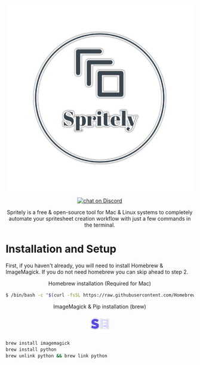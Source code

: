 <p align="center">
    <img src="https://raw.githubusercontent.com/science6uru/Spritely/main/my-image%20(2)%20(1).png" 
    alt = "Logo Image" height= "500" width= "500">
</p>
<p align="center">
    <a href="https://discord.gg/xVtbCuaGfM">
        <img src="https://img.shields.io/discord/419123358698045453?style=for-the-badge&logo=discord"
            alt="chat on Discord"></a>
</p>
<p align="center">
Spritely is a free & open-source tool for Mac & Linux systems to completely automate your spritesheet creation workflow with just a few commands in the terminal.

# Installation and Setup
First, if you haven't already, you will need to install Homebrew & ImageMagick. If you do not need homebrew you can skip ahead to step 2.
<p align="center">
Homebrew installation (Required for Mac)

```sh
$ /bin/bash -c "$(curl -fsSL https://raw.githubusercontent.com/Homebrew/install/HEAD/install.sh)"
```

<p align="center">
ImageMagick & Pip installation (brew)

<p align="center">
    <img src="https://raw.githubusercontent.com/science6uru/Spritely/main/my-image%20(4)%20(1)%20(1).png" 
    alt = "Logo Image" height= "50" width= "50">

```sh
brew install imagemagick
brew install python
brew unlink python && brew link python
```
